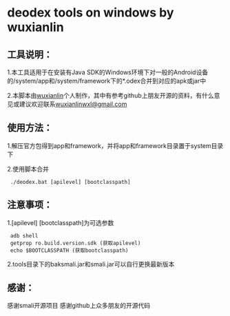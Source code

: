 deodex tools on windows by wuxianlin
==================

工具说明：
------------------
1.本工具适用于在安装有Java SDK的Windows环境下对一般的Android设备的/system/app和/system/framework下的*.odex合并到对应的apk或jar中

2.本脚本由[wuxianlin](http://weibo.com/wuxianlin000000)个人制作，其中有参考github上朋友开源的资料，有什么意见或建议欢迎联系[wuxianlinwxl@gmail.com](malito:wuxianlinwxl@gmail.com)

使用方法：
----------
1.解压官方包得到app和framework，并将app和framework目录置于system目录下

2.使用脚本合并

     ./deodex.bat [apilevel] [bootclasspath]

注意事项：
-------
1.[apilevel] [bootclasspath]为可选参数

     adb shell
     getprop ro.build.version.sdk (获取apilevel)
     echo $BOOTCLASSPATH (获取bootclasspath)

2.tools目录下的baksmali.jar和smali.jar可以自行更换最新版本

感谢：
-------
感谢smali开源项目
感谢github上众多朋友的开源代码
